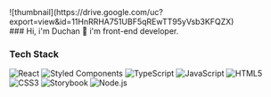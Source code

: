 <div align=left>
  ![thumbnail](https://drive.google.com/uc?export=view&id=11HnRRHA751UBF5qREwTT95yVsb3KFQZX)
</div>
### Hi, i'm Duchan 👋
i'm front-end developer.

<div align=left>
	<h3>Tech Stack</h3>
  
  ![React](https://img.shields.io/badge/React-343942?style=flat&logo=React&logoColor=61DAFB)
  ![Styled Components](https://img.shields.io/badge/Styled%20Components-343942?style=flat&logo=Styled%20Components&logoColor=DB7093)
  ![TypeScript](https://img.shields.io/badge/TypeScript-343942?style=flat&logo=TypeScript&logoColor=3178C6)
  ![JavaScript](https://img.shields.io/badge/JavaScript-343942?style=flat&logo=JavaScript&logoColor=F7DF1E)
  ![HTML5](https://img.shields.io/badge/HTML5-343942?style=flat&logo=HTML5&logoColor=E34F26)
  ![CSS3](https://img.shields.io/badge/CSS3-343942?style=flat&logo=CSS3&logoColor=1572B6)
  ![Storybook](https://img.shields.io/badge/Storybook-343942?style=flat&logo=Storybook&logoColor=FF4785)
  ![Node.js](https://img.shields.io/badge/Node.js-343942?style=flat&logo=Node.js&logoColor=339933)
</div>
